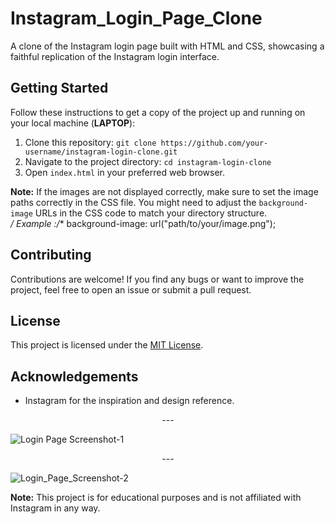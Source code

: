 # Instagram_Login_Page_Clone

A clone of the Instagram login page built with HTML and CSS, showcasing a faithful replication of the Instagram login interface.

## Getting Started

Follow these instructions to get a copy of the project up and running on your local machine (**LAPTOP**):

1. Clone this repository: `git clone https://github.com/your-username/instagram-login-clone.git`
2. Navigate to the project directory: `cd instagram-login-clone`
3. Open `index.html` in your preferred web browser.

**Note:** If the images are not displayed correctly, make sure to set the image paths correctly in the CSS file. You might need to adjust the `background-image` URLs in the CSS code to match your directory structure.<br>
**/* Example :/**
background-image: url("path/to/your/image.png");

## Contributing

Contributions are welcome! If you find any bugs or want to improve the project, feel free to open an issue or submit a pull request.

## License

This project is licensed under the [MIT License](LICENSE.md).

## Acknowledgements

- Instagram for the inspiration and design reference.

<div align="center">---</div>

![Login Page Screenshot-1](https://github-production-user-asset-6210df.s3.amazonaws.com/94630639/259850241-5c8860e0-8b04-42bc-8232-af03c5c28348.png)

<div align="center">---</div>

![Login_Page_Screenshot-2](https://github.com/mohitSr1021/Instagram_Login_Page_Clone/assets/94630639/0f84d45b-ddfb-4cb3-b6d1-f872f6a7e477)


**Note:** This project is for educational purposes and is not affiliated with Instagram in any way.
